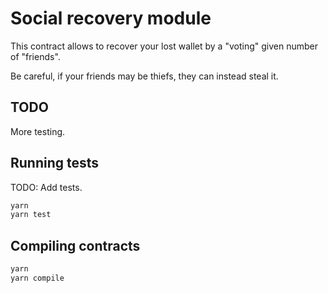 # Social recovery module

This contract allows to recover your lost wallet by a "voting" given number of "friends".

Be careful, if your friends may be thiefs, they can instead steal it.

## TODO

More testing.

## Running tests

TODO: Add tests.

```bash
yarn
yarn test
```

## Compiling contracts
```bash
yarn
yarn compile
```
